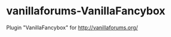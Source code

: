 vanillaforums-VanillaFancybox
=============================

Plugin "VanillaFancybox" for http://vanillaforums.org/
